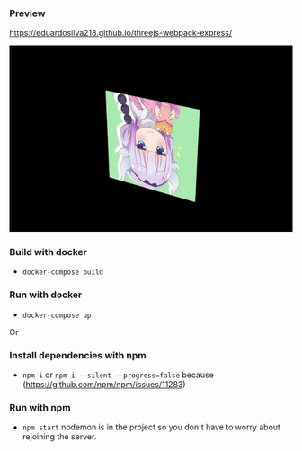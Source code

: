 ### Preview
https://eduardosilva218.github.io/threejs-webpack-express/

![](readme-preview.gif)

### Build with docker
* `docker-compose build`

### Run with docker
* `docker-compose up`

Or

### Install dependencies with npm
* `npm i` or `npm i --silent --progress=false` because (https://github.com/npm/npm/issues/11283)

### Run with npm
* `npm start` nodemon is in the project so you don't have to worry about rejoining the server.
